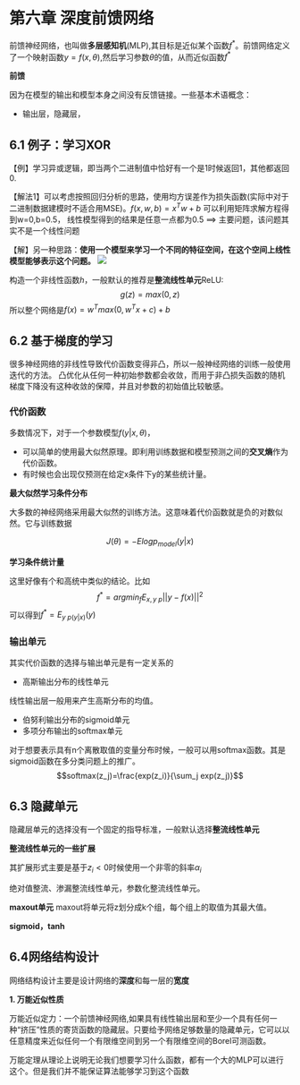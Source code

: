 # 第六章 深度前馈网络

前馈神经网络，也叫做**多层感知机**(MLP),其目标是近似某个函数$f^*$。前馈网络定义了一个映射函数$y=f(x,\theta)$,然后学习参数$\theta$的值，从而近似函数$f^*$

**前馈**

因为在模型的输出和模型本身之间没有反馈链接。一些基本术语概念：

* 输出层，隐藏层，

## 6.1 例子：学习XOR
【例】学习异或逻辑，即当两个二进制值中恰好有一个是1时候返回1，其他都返回0.

【解法1】可以考虑按照回归分析的思路，使用均方误差作为损失函数(实际中对于二进制数据建模时不适合用MSE)。$f(x,w,b)=x^Tw+b$
可以利用矩阵求解方程得到w=0,b=0.5， 线性模型得到的结果是任意一点都为0.5
==> 主要问题，该问题其实不是一个线性问题

【解】另一种思路：**使用一个模型来学习一个不同的特征空间，在这个空间上线性模型能够表示这个问题。**
![](../../../../Draft/media/15090214789463/15093791249803.jpg)

构造一个非线性函数$h$，一般默认的推荐是**整流线性单元**ReLU:
$$g(z)=max(0, z)$$
所以整个网络是$f(x)=w^Tmax(0, w^Tx+c)+b$

## 6.2 基于梯度的学习

很多神经网络的非线性导致代价函数变得非凸，所以一般神经网络的训练一般使用迭代的方法。
凸优化从任何一种初始参数都会收敛，而用于非凸损失函数的随机梯度下降没有这种收敛的保障，并且对参数的初始值比较敏感。

### 代价函数

多数情况下，对于一个参数模型$f(y|x,\theta)$，

* 可以简单的使用最大似然原理。即利用训练数据和模型预测之间的**交叉熵**作为代价函数。
* 有时候也会出现仅预测在给定x条件下y的某些统计量。

**最大似然学习条件分布**

大多数的神经网络采用最大似然的训练方法。这意味着代价函数就是负的对数似然。它与训练数据

$$J(\theta) = -E log p_{model}(y|x)$$

**学习条件统计量**

这里好像有个和高统中类似的结论。比如
$$f^*=arg min_{f} E_{x,y~p}||y-f(x)||^2$$
可以得到$f^*=E_{y~p(y|x)}(y)$

### 输出单元
其实代价函数的选择与输出单元是有一定关系的

* 高斯输出分布的线性单元

线性输出层一般用来产生高斯分布的均值。

* 伯努利输出分布的sigmoid单元
* 多项分布输出的softmax单元

对于想要表示具有n个离散取值的变量分布时候，一般可以用softmax函数。其是sigmoid函数在多分类问题上的推广。
$$softmax(z_j)=\frac{exp(z_i)}{\sum_j exp(z_j)}$$

## 6.3 隐藏单元
隐藏层单元的选择没有一个固定的指导标准，一般默认选择**整流线性单元**

**整流线性单元的一些扩展**

其扩展形式主要是基于$z_i<0$时候使用一个非零的斜率$\alpha_i$

绝对值整流、渗漏整流线性单元，参数化整流线性单元。

**maxout单元**
maxout将单元将z划分成k个组，每个组上的取值为其最大值。

**sigmoid，tanh**

## 6.4网络结构设计


网络结构设计主要是设计网络的**深度**和每一层的**宽度**

**1. 万能近似性质**

万能近似定力：一个前馈神经网络,如果具有线性输出层和至少一个具有任何一种“挤压”性质的寄货函数的隐藏层。只要给予网络足够数量的隐藏单元，它可以以任意精度来近似任何一个有限维空间到另一个有限维空间的Borel可测函数。

万能定理从理论上说明无论我们想要学习什么函数，都有一个大的MLP可以进行这个。但是我们并不能保证算法能够学习到这个函数



